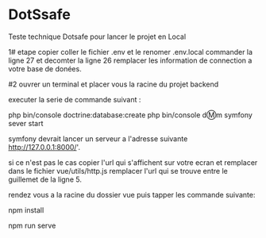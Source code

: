 # DotSsafe
Teste technique Dotsafe
pour lancer le projet en Local

1# etape copier coller le fichier .env et le renomer .env.local
commander la ligne 27 et decomter la ligne 26 remplacer les information de connection a votre base de donées.

#2
ouvrer un terminal et placer vous la racine du projet backend

executer la serie de commande suivant :

php bin/console doctrine:database:create
php bin/console d:m:m
symfony sever start

symfony devrait lancer un serveur a l'adresse suivante http://127.0.0.1:8000/'.

si ce n'est pas le cas copier l'url qui s'affichent sur votre ecran et remplacer 
dans le fichier vue/utils/http.js remplacer l'url qui se trouve entre le guillemet de la ligne 5.

rendez vous a la racine du dossier vue
puis tapper les commande suivante:

npm install

npm run serve


